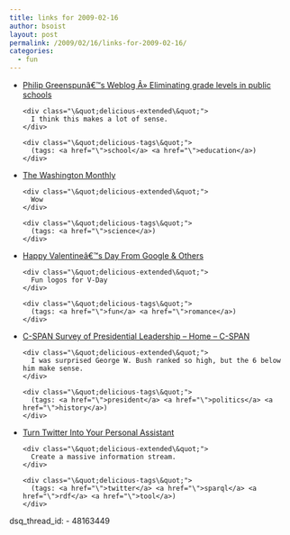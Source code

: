```yaml
---
title: links for 2009-02-16
author: bsoist
layout: post
permalink: /2009/02/16/links-for-2009-02-16/
categories:
  - fun
---
```

<ul class="\&quot;delicious\&quot;">
  <li>
    <div class="\&quot;delicious-link\&quot;">
      <a href="\">Philip Greenspunâ€™s Weblog Â» Eliminating grade levels in public schools</a>
    </div>
    
    <div class="\&quot;delicious-extended\&quot;">
      I think this makes a lot of sense.
    </div>
    
    <div class="\&quot;delicious-tags\&quot;">
      (tags: <a href="\">school</a> <a href="\">education</a>)
    </div>
  </li>
  
  <li>
    <div class="\&quot;delicious-link\&quot;">
      <a href="\">The Washington Monthly</a>
    </div>
    
    <div class="\&quot;delicious-extended\&quot;">
      Wow
    </div>
    
    <div class="\&quot;delicious-tags\&quot;">
      (tags: <a href="\">science</a>)
    </div>
  </li>
  
  <li>
    <div class="\&quot;delicious-link\&quot;">
      <a href="\">Happy Valentineâ€™s Day From Google & Others</a>
    </div>
    
    <div class="\&quot;delicious-extended\&quot;">
      Fun logos for V-Day
    </div>
    
    <div class="\&quot;delicious-tags\&quot;">
      (tags: <a href="\">fun</a> <a href="\">romance</a>)
    </div>
  </li>
  
  <li>
    <div class="\&quot;delicious-link\&quot;">
      <a href="\">C-SPAN Survey of Presidential Leadership &#8211; Home &#8211; C-SPAN</a>
    </div>
    
    <div class="\&quot;delicious-extended\&quot;">
      I was surprised George W. Bush ranked so high, but the 6 below him make sense.
    </div>
    
    <div class="\&quot;delicious-tags\&quot;">
      (tags: <a href="\">president</a> <a href="\">politics</a> <a href="\">history</a>)
    </div>
  </li>
  
  <li>
    <div class="\&quot;delicious-link\&quot;">
      <a href="\">Turn Twitter Into Your Personal Assistant</a>
    </div>
    
    <div class="\&quot;delicious-extended\&quot;">
      Create a massive information stream.
    </div>
    
    <div class="\&quot;delicious-tags\&quot;">
      (tags: <a href="\">twitter</a> <a href="\">sparql</a> <a href="\">rdf</a> <a href="\">tool</a>)
    </div>
  </li>
</ul>
dsq_thread_id:
  - 48163449